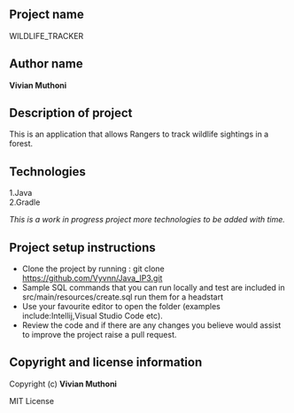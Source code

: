 

## Project name
WILDLIFE_TRACKER

## Author name
**Vivian Muthoni**

## Description of project
<p> This is an application that allows Rangers to track wildlife sightings in a forest. </p>


## Technologies
1.Java
<br>
2.Gradle
<br>
*<p>This is a work in progress project more technologies to be added with time.</p>*

## Project setup instructions
* Clone the project by running : git clone https://github.com/Vyvnn/Java_IP3.git
* Sample SQL commands that you can run locally and test are included in src/main/resources/create.sql run them for a headstart
* Use your favourite editor to open the folder (examples include:Intellij,Visual Studio Code etc).
* Review the code and if there are any changes you believe would assist to improve the project raise a pull request.





## Copyright and license information

Copyright (c)  **Vivian Muthoni**

MIT License

